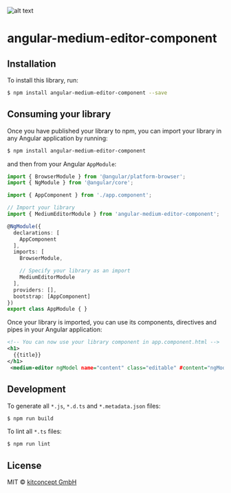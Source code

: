 ![alt text](https://kitconcept.com/logo.png)

# angular-medium-editor-component

## Installation

To install this library, run:

```bash
$ npm install angular-medium-editor-component --save
```

## Consuming your library

Once you have published your library to npm, you can import your library in any Angular application by running:

```bash
$ npm install angular-medium-editor-component
```

and then from your Angular `AppModule`:

```typescript
import { BrowserModule } from '@angular/platform-browser';
import { NgModule } from '@angular/core';

import { AppComponent } from './app.component';

// Import your library
import { MediumEditorModule } from 'angular-medium-editor-component';

@NgModule({
  declarations: [
    AppComponent
  ],
  imports: [
    BrowserModule,

    // Specify your library as an import
    MediumEditorModule
  ],
  providers: [],
  bootstrap: [AppComponent]
})
export class AppModule { }
```

Once your library is imported, you can use its components, directives and pipes in your Angular application:

```xml
<!-- You can now use your library component in app.component.html -->
<h1>
  {{title}}
</h1>
 <medium-editor ngModel name="content" class="editable" #content="ngModel"></medium-editor>

```

## Development

To generate all `*.js`, `*.d.ts` and `*.metadata.json` files:

```bash
$ npm run build
```

To lint all `*.ts` files:

```bash
$ npm run lint
```

## License

MIT © [kitconcept GmbH](mailto:info@kitconcept.com)
